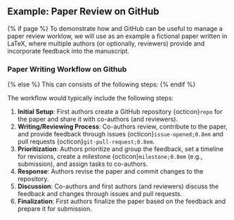 ## Example: Paper Review on GitHub<i class="fab fa-github"></i>
{% if page %}
To demonstrate how <i class="fab fa-git"></i> and GitHub<i class="fab fa-github"></i> can be useful to manage a paper review worklow, we will use as an example a fictional paper written in LaTeX, where multiple authors (or optionally, reviewers) provide and incorporate feedback into the manuscript.

### Paper Writing Workflow on Github<i class="fab fa-github"></i>
{% else %}
This can consists of the following steps:
{% endif %}

The workflow would typically include the following steps:

1. **Initial Setup**: First authors create a GitHub repository {octicon}`repo` for the paper and share it with co-authors (and reviewers).
2. **Writing/Reviewing Process**: Co-authors review, contribute to the paper, and provide feedback through issues {octicon}`issue-opened;0.8em` and pull requests {octicon}`git-pull-request;0.8em`.
3. **Prioritization**: Authors prioritize and group the feedback, set a timeline for revisions, create a milestone {octicon}`milestone;0.8em` (e.g., submission), and assign tasks to co-authors.
4. **Response**: Authors revise the paper and commit changes to the repository.
4. **Discussion**: Co-authors and first authors (and reviewers) discuss the feedback and changes through issues and pull requests.
5. **Finalization**: First authors finalize the paper based on the feedback and prepare it for submission.
